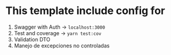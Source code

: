 # This template include config for 
1. Swagger with Auth -> `localhost:3000`
2. Test and coverage -> `yarn test:cov`
3. Validation DTO 
4. Manejo de excepciones no controladas